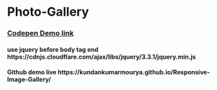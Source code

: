 # Photo-Gallery


<h3><a href="https://codepen.io/kundankumarmourya/pen/pqwGzo" target="_blank"> Codepen Demo link </a></h3>  

<h4>use jquery before body tag end https://cdnjs.cloudflare.com/ajax/libs/jquery/3.3.1/jquery.min.js</h4>

<h4>Github demo live https://kundankumarmourya.github.io/Responsive-Image-Gallery/ </h4>

